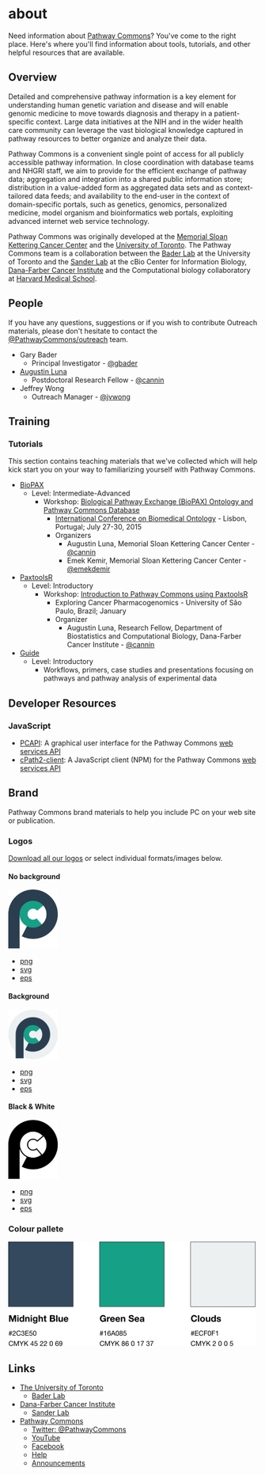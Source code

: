 # about

Need information about [Pathway Commons](http://www.pathwaycommons.org/)? You've come to the right place. Here's where you'll find information about tools, tutorials, and other helpful resources that are available.

## Overview
Detailed and comprehensive pathway information is a key element for understanding human genetic variation and disease and will enable genomic medicine to move towards diagnosis and therapy in a patient-specific context. Large data initiatives at the NIH and in the wider health care community can leverage the vast biological knowledge captured in pathway resources to better organize and analyze their data.

Pathway Commons is a convenient single point of access for all publicly accessible pathway information. In close coordination with database teams and NHGRI staff, we aim to provide for the efficient exchange of pathway data; aggregation and integration into a shared public information store; distribution in a value-added form as aggregated data sets and as context-tailored data feeds; and availability to the end-user in the context of domain-specific portals, such as genetics, genomics, personalized medicine, model organism and bioinformatics web portals, exploiting advanced internet web service technology.

Pathway Commons was originally developed at the [Memorial Sloan Kettering Cancer Center](https://www.mskcc.org/) and the [University of Toronto](https://www.utoronto.ca/). The Pathway Commons team is a collaboration between the [Bader Lab](http://baderlab.org/) at the University of Toronto and the [Sander Lab](http://sanderlab.org/) at the cBio Center for Information Biology, [Dana-Farber Cancer Institute](http://www.dana-farber.org/) and the Computational biology collaboratory at [Harvard Medical School](http://hms.harvard.edu/).


## People
If you have any questions, suggestions or if you wish to contribute Outreach materials, please don't hesitate to contact the [@PathwayCommons/outreach](https://github.com/orgs/PathwayCommons/teams/outreach) team.

* Gary Bader
  * Principal Investigator - [@gbader](https://github.com/gbader)
* [Augustin Luna](http://blog.lunean.com/)
  * Postdoctoral Research Fellow -  [@cannin](https://github.com/cannin)
* Jeffrey Wong
  * Outreach Manager - [@jvwong](https://github.com/jvwong)


## Training

### Tutorials
This section contains teaching materials that we've collected which will help kick start you on your way to familiarizing yourself with Pathway Commons.

* [BioPAX](http://biopax.org/)
  * Level: Intermediate-Advanced
    * Workshop: [Biological Pathway Exchange (BioPAX) Ontology and Pathway Commons Database](https://github.com/cannin/biopaxTutorial)
      * [International Conference on Biomedical Ontology](http://icbo2015.fc.ul.pt/workshops.html) - Lisbon, Portugal; July 27-30, 2015
      * Organizers
        * Augustin Luna, Memorial Sloan Kettering Cancer Center - [@cannin](https://github.com/cannin)
        * Emek Kemir, Memorial Sloan Kettering Cancer Center - [@emekdemir](https://github.com/emekdemir)
* [PaxtoolsR](http://www.ncbi.nlm.nih.gov/pubmed/26685306)
  * Level: Introductory
    * Workshop: [Introduction to Pathway Commons using PaxtoolsR ](http://blog.lunean.com/2016/02/08/introduction-to-pathway-commons-and-paxtoolsr/)
      * Exploring Cancer Pharmacogenomics - University of São Paulo, Brazil; January
      * Organizer
        * Augustin Luna, Research Fellow, Department of Biostatistics and Computational Biology, Dana-Farber Cancer Institute - [@cannin](https://github.com/cannin)
* [Guide](http://www.pathwaycommons.org/guide/)
  * Level: Introductory
    * Workflows, primers, case studies and presentations focusing on pathways and pathway analysis of experimental data

## Developer Resources

### JavaScript

- [PCAPI](http://beta.pathwaycommons.org/pcapi/): A graphical user interface for the Pathway Commons [web services API](http://www.pathwaycommons.org/pc2/)
- [cPath2-client](https://www.npmjs.com/package/pathway-commons): A JavaScript client (NPM) for the Pathway Commons [web services API](http://www.pathwaycommons.org/pc2/)

## Brand

Pathway Commons brand materials to help you include PC on your web site or publication.

### Logos

[Download all our logos](images/brand/pc_logo.zip) or select individual formats/images below. 

#### No background

<img src="images/brand/pc_logo.png" alt="Drawing" width="100"/>

- [png](images/brand/pc_logo.png)
- [svg](images/brand/pc_logo.svg)
- [eps](images/brand/pc_logo.eps)

#### Background

<img src="images/brand/pc_logo_background.png" alt="Drawing" width="100"/>

- [png](images/brand/pc_logo_background.png)
- [svg](images/brand/pc_logo_background.svg)
- [eps](images/brand/pc_logo_background.eps)


#### Black & White

<img src="images/brand/pc_logo_bw.png" alt="Drawing" width="100"/>

- [png](images/brand/pc_logo_bw.png)
- [svg](images/brand/pc_logo_bw.svg)
- [eps](images/brand/pc_logo_bw.eps)

### Colour pallete

<img src="images/brand/pc_swatches.png" alt="swatches" width="500"/>

## Links
* [The University of Toronto](https://www.utoronto.ca/)
  * [Bader Lab](http://baderlab.org/)
* [Dana-Farber Cancer Institute](http://www.dana-farber.org/)
  * [Sander Lab](http://sanderlab.org/)
* [Pathway Commons](http://www.pathwaycommons.org/)
  * [Twitter: @PathwayCommons](https://twitter.com/pathwaycommons)
  * [YouTube](https://www.youtube.com/channel/UCWSbcyynroIp-f6O3sfz7jg)
  * [Facebook](https://www.facebook.com/Pathway-Commons-1667729473467209/)
  * [Help](https://groups.google.com/forum/#!forum/pathway-commons-help/)
  * [Announcements](https://groups.google.com/forum/#!forum/pathway-commons-announcements/)
